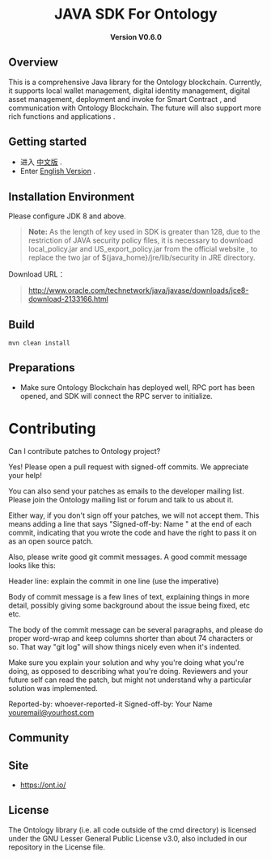
<h1 align="center">JAVA SDK For Ontology  </h1>
<h4 align="center">Version V0.6.0 </h4>

## Overview

This is a comprehensive Java library for the Ontology blockchain. Currently, it supports local wallet management, digital identity management, digital asset management,  deployment and invoke for Smart Contract , and communication with Ontology Blockchain. The future will also support more rich functions and applications .

## Getting started

* 进入 [中文版](http://opendoc.ont.io/javasdk/cn) .
* Enter [English Version](http://opendoc.ont.io/javasdk/en) .

## Installation Environment 

Please configure JDK 8 and above.

> **Note:** As the length of key used in SDK is greater than 128, due to the restriction of JAVA security policy files, it is necessary to download local_policy.jar and US_export_policy.jar from the official website , to replace the two jar of ${java_home}/jre/lib/security in JRE directory.

Download URL：

>http://www.oracle.com/technetwork/java/javase/downloads/jce8-download-2133166.html


## Build

```
mvn clean install
```

## Preparations

* Make sure Ontology Blockchain has deployed well,  RPC port has been opened, and SDK will connect the RPC server to initialize.


# Contributing

Can I contribute patches to Ontology project?

Yes! Please open a pull request with signed-off commits. We appreciate your help!

You can also send your patches as emails to the developer mailing list.
Please join the Ontology mailing list or forum and talk to us about it.

Either way, if you don't sign off your patches, we will not accept them.
This means adding a line that says "Signed-off-by: Name <email>" at the
end of each commit, indicating that you wrote the code and have the right
to pass it on as an open source patch.

Also, please write good git commit messages.  A good commit message
looks like this:

  Header line: explain the commit in one line (use the imperative)

  Body of commit message is a few lines of text, explaining things
  in more detail, possibly giving some background about the issue
  being fixed, etc etc.

  The body of the commit message can be several paragraphs, and
  please do proper word-wrap and keep columns shorter than about
  74 characters or so. That way "git log" will show things
  nicely even when it's indented.

  Make sure you explain your solution and why you're doing what you're
  doing, as opposed to describing what you're doing. Reviewers and your
  future self can read the patch, but might not understand why a
  particular solution was implemented.

  Reported-by: whoever-reported-it
  Signed-off-by: Your Name <youremail@yourhost.com>

## Community

## Site

* https://ont.io/

## License

The Ontology library (i.e. all code outside of the cmd directory) is licensed under the GNU Lesser General Public License v3.0, also included in our repository in the License file.
